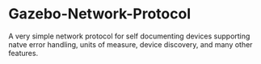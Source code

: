 Gazebo-Network-Protocol
=======================

A very simple network protocol for self documenting devices supporting natve error handling, units of measure, device discovery, and many other features.